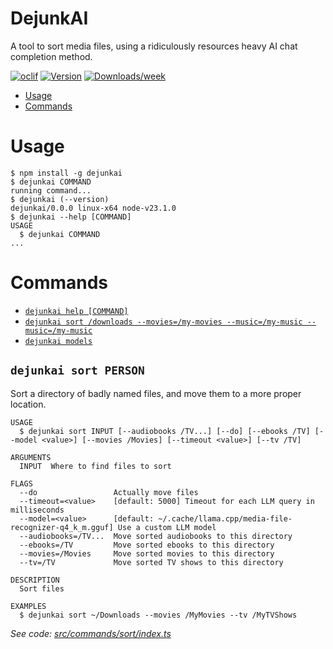 DejunkAI
=================

A tool to sort media files, using a ridiculously resources heavy AI chat completion method.

[![oclif](https://img.shields.io/badge/cli-oclif-brightgreen.svg)](https://oclif.io)
[![Version](https://img.shields.io/npm/v/dejunkai.svg)](https://npmjs.org/package/dejunkai)
[![Downloads/week](https://img.shields.io/npm/dw/dejunkai.svg)](https://npmjs.org/package/dejunkai)


<!-- toc -->
* [Usage](#usage)
* [Commands](#commands)
<!-- tocstop -->
# Usage
<!-- usage -->
```sh-session
$ npm install -g dejunkai
$ dejunkai COMMAND
running command...
$ dejunkai (--version)
dejunkai/0.0.0 linux-x64 node-v23.1.0
$ dejunkai --help [COMMAND]
USAGE
  $ dejunkai COMMAND
...
```
<!-- usagestop -->

# Commands
<!-- commands -->
* [`dejunkai help [COMMAND]`](#dejunkai-help-command)
* [`dejunkai sort /downloads --movies=/my-movies --music=/my-music --music=/my-music`](#dejunkai-sort)
* [`dejunkai models`](#dejunkai-models-update)

## `dejunkai sort PERSON`

Sort a directory of badly named files, and move them to a more proper location.

```
USAGE
  $ dejunkai sort INPUT [--audiobooks /TV...] [--do] [--ebooks /TV] [--model <value>] [--movies /Movies] [--timeout <value>] [--tv /TV]

ARGUMENTS
  INPUT  Where to find files to sort

FLAGS
  --do                 Actually move files
  --timeout=<value>    [default: 5000] Timeout for each LLM query in milliseconds
  --model=<value>      [default: ~/.cache/llama.cpp/media-file-recognizer-q4_k_m.gguf] Use a custom LLM model
  --audiobooks=/TV...  Move sorted audiobooks to this directory
  --ebooks=/TV         Move sorted ebooks to this directory
  --movies=/Movies     Move sorted movies to this directory
  --tv=/TV             Move sorted TV shows to this directory

DESCRIPTION
  Sort files

EXAMPLES
  $ dejunkai sort ~/Downloads --movies /MyMovies --tv /MyTVShows
```

_See code: [src/commands/sort/index.ts](https://github.com/vincent/dejunkai/blob/v0.0.0/src/commands/sort/index.ts)_

<!-- commandsstop -->
